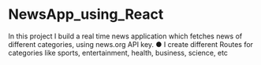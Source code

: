 # NewsApp_using_React
In this project I build a real time news application which fetches news of different categories, using  news.org API key. ● I create different Routes for categories like sports, entertainment, health, business, science, etc
